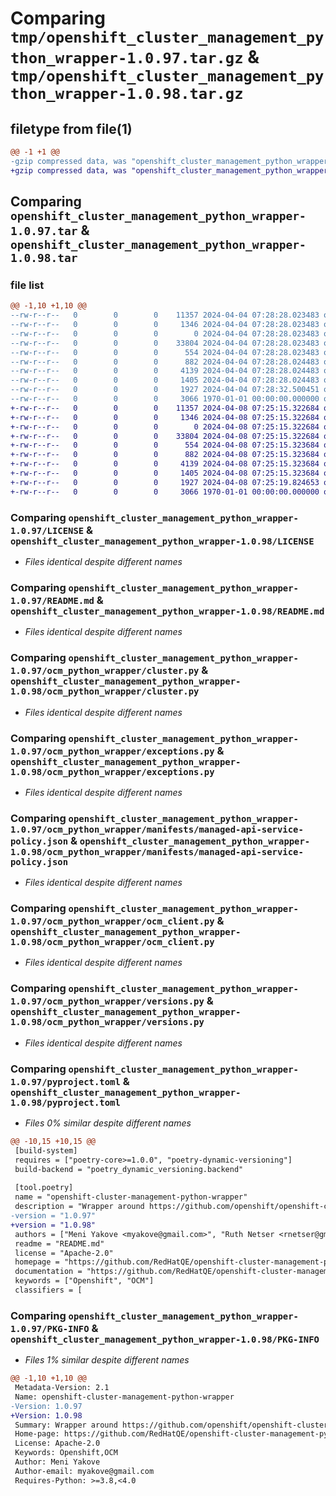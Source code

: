 # Comparing `tmp/openshift_cluster_management_python_wrapper-1.0.97.tar.gz` & `tmp/openshift_cluster_management_python_wrapper-1.0.98.tar.gz`

## filetype from file(1)

```diff
@@ -1 +1 @@
-gzip compressed data, was "openshift_cluster_management_python_wrapper-1.0.97.tar", max compression
+gzip compressed data, was "openshift_cluster_management_python_wrapper-1.0.98.tar", max compression
```

## Comparing `openshift_cluster_management_python_wrapper-1.0.97.tar` & `openshift_cluster_management_python_wrapper-1.0.98.tar`

### file list

```diff
@@ -1,10 +1,10 @@
--rw-r--r--   0        0        0    11357 2024-04-04 07:28:28.023483 openshift_cluster_management_python_wrapper-1.0.97/LICENSE
--rw-r--r--   0        0        0     1346 2024-04-04 07:28:28.023483 openshift_cluster_management_python_wrapper-1.0.97/README.md
--rw-r--r--   0        0        0        0 2024-04-04 07:28:28.023483 openshift_cluster_management_python_wrapper-1.0.97/ocm_python_wrapper/__init__.py
--rw-r--r--   0        0        0    33804 2024-04-04 07:28:28.023483 openshift_cluster_management_python_wrapper-1.0.97/ocm_python_wrapper/cluster.py
--rw-r--r--   0        0        0      554 2024-04-04 07:28:28.023483 openshift_cluster_management_python_wrapper-1.0.97/ocm_python_wrapper/exceptions.py
--rw-r--r--   0        0        0      882 2024-04-04 07:28:28.024483 openshift_cluster_management_python_wrapper-1.0.97/ocm_python_wrapper/manifests/managed-api-service-policy.json
--rw-r--r--   0        0        0     4139 2024-04-04 07:28:28.024483 openshift_cluster_management_python_wrapper-1.0.97/ocm_python_wrapper/ocm_client.py
--rw-r--r--   0        0        0     1405 2024-04-04 07:28:28.024483 openshift_cluster_management_python_wrapper-1.0.97/ocm_python_wrapper/versions.py
--rw-r--r--   0        0        0     1927 2024-04-04 07:28:32.500451 openshift_cluster_management_python_wrapper-1.0.97/pyproject.toml
--rw-r--r--   0        0        0     3066 1970-01-01 00:00:00.000000 openshift_cluster_management_python_wrapper-1.0.97/PKG-INFO
+-rw-r--r--   0        0        0    11357 2024-04-08 07:25:15.322684 openshift_cluster_management_python_wrapper-1.0.98/LICENSE
+-rw-r--r--   0        0        0     1346 2024-04-08 07:25:15.322684 openshift_cluster_management_python_wrapper-1.0.98/README.md
+-rw-r--r--   0        0        0        0 2024-04-08 07:25:15.322684 openshift_cluster_management_python_wrapper-1.0.98/ocm_python_wrapper/__init__.py
+-rw-r--r--   0        0        0    33804 2024-04-08 07:25:15.322684 openshift_cluster_management_python_wrapper-1.0.98/ocm_python_wrapper/cluster.py
+-rw-r--r--   0        0        0      554 2024-04-08 07:25:15.323684 openshift_cluster_management_python_wrapper-1.0.98/ocm_python_wrapper/exceptions.py
+-rw-r--r--   0        0        0      882 2024-04-08 07:25:15.323684 openshift_cluster_management_python_wrapper-1.0.98/ocm_python_wrapper/manifests/managed-api-service-policy.json
+-rw-r--r--   0        0        0     4139 2024-04-08 07:25:15.323684 openshift_cluster_management_python_wrapper-1.0.98/ocm_python_wrapper/ocm_client.py
+-rw-r--r--   0        0        0     1405 2024-04-08 07:25:15.323684 openshift_cluster_management_python_wrapper-1.0.98/ocm_python_wrapper/versions.py
+-rw-r--r--   0        0        0     1927 2024-04-08 07:25:19.824653 openshift_cluster_management_python_wrapper-1.0.98/pyproject.toml
+-rw-r--r--   0        0        0     3066 1970-01-01 00:00:00.000000 openshift_cluster_management_python_wrapper-1.0.98/PKG-INFO
```

### Comparing `openshift_cluster_management_python_wrapper-1.0.97/LICENSE` & `openshift_cluster_management_python_wrapper-1.0.98/LICENSE`

 * *Files identical despite different names*

### Comparing `openshift_cluster_management_python_wrapper-1.0.97/README.md` & `openshift_cluster_management_python_wrapper-1.0.98/README.md`

 * *Files identical despite different names*

### Comparing `openshift_cluster_management_python_wrapper-1.0.97/ocm_python_wrapper/cluster.py` & `openshift_cluster_management_python_wrapper-1.0.98/ocm_python_wrapper/cluster.py`

 * *Files identical despite different names*

### Comparing `openshift_cluster_management_python_wrapper-1.0.97/ocm_python_wrapper/exceptions.py` & `openshift_cluster_management_python_wrapper-1.0.98/ocm_python_wrapper/exceptions.py`

 * *Files identical despite different names*

### Comparing `openshift_cluster_management_python_wrapper-1.0.97/ocm_python_wrapper/manifests/managed-api-service-policy.json` & `openshift_cluster_management_python_wrapper-1.0.98/ocm_python_wrapper/manifests/managed-api-service-policy.json`

 * *Files identical despite different names*

### Comparing `openshift_cluster_management_python_wrapper-1.0.97/ocm_python_wrapper/ocm_client.py` & `openshift_cluster_management_python_wrapper-1.0.98/ocm_python_wrapper/ocm_client.py`

 * *Files identical despite different names*

### Comparing `openshift_cluster_management_python_wrapper-1.0.97/ocm_python_wrapper/versions.py` & `openshift_cluster_management_python_wrapper-1.0.98/ocm_python_wrapper/versions.py`

 * *Files identical despite different names*

### Comparing `openshift_cluster_management_python_wrapper-1.0.97/pyproject.toml` & `openshift_cluster_management_python_wrapper-1.0.98/pyproject.toml`

 * *Files 0% similar despite different names*

```diff
@@ -10,15 +10,15 @@
 [build-system]
 requires = ["poetry-core>=1.0.0", "poetry-dynamic-versioning"]
 build-backend = "poetry_dynamic_versioning.backend"
 
 [tool.poetry]
 name = "openshift-cluster-management-python-wrapper"
 description = "Wrapper around https://github.com/openshift/openshift-cluster-management-python-client"
-version = "1.0.97"
+version = "1.0.98"
 authors = ["Meni Yakove <myakove@gmail.com>", "Ruth Netser <rnetser@gmail.com>"]
 readme = "README.md"
 license = "Apache-2.0"
 homepage = "https://github.com/RedHatQE/openshift-cluster-management-python-wrapper"
 documentation = "https://github.com/RedHatQE/openshift-cluster-management-python-wrapper/blob/main/README.md"
 keywords = ["Openshift", "OCM"]
 classifiers = [
```

### Comparing `openshift_cluster_management_python_wrapper-1.0.97/PKG-INFO` & `openshift_cluster_management_python_wrapper-1.0.98/PKG-INFO`

 * *Files 1% similar despite different names*

```diff
@@ -1,10 +1,10 @@
 Metadata-Version: 2.1
 Name: openshift-cluster-management-python-wrapper
-Version: 1.0.97
+Version: 1.0.98
 Summary: Wrapper around https://github.com/openshift/openshift-cluster-management-python-client
 Home-page: https://github.com/RedHatQE/openshift-cluster-management-python-wrapper
 License: Apache-2.0
 Keywords: Openshift,OCM
 Author: Meni Yakove
 Author-email: myakove@gmail.com
 Requires-Python: >=3.8,<4.0
```

